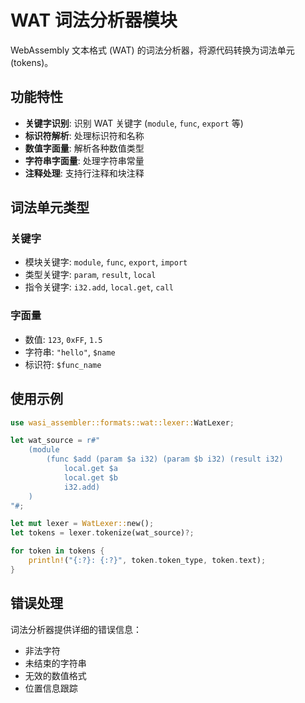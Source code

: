 # WAT 词法分析器模块

WebAssembly 文本格式 (WAT) 的词法分析器，将源代码转换为词法单元 (tokens)。

## 功能特性

- **关键字识别**: 识别 WAT 关键字 (`module`, `func`, `export` 等)
- **标识符解析**: 处理标识符和名称
- **数值字面量**: 解析各种数值类型
- **字符串字面量**: 处理字符串常量
- **注释处理**: 支持行注释和块注释

## 词法单元类型

### 关键字
- 模块关键字: `module`, `func`, `export`, `import`
- 类型关键字: `param`, `result`, `local`
- 指令关键字: `i32.add`, `local.get`, `call`

### 字面量
- 数值: `123`, `0xFF`, `1.5`
- 字符串: `"hello"`, `$name`
- 标识符: `$func_name`

## 使用示例

```rust
use wasi_assembler::formats::wat::lexer::WatLexer;

let wat_source = r#"
    (module
        (func $add (param $a i32) (param $b i32) (result i32)
            local.get $a
            local.get $b
            i32.add)
    )
"#;

let mut lexer = WatLexer::new();
let tokens = lexer.tokenize(wat_source)?;

for token in tokens {
    println!("{:?}: {:?}", token.token_type, token.text);
}
```

## 错误处理

词法分析器提供详细的错误信息：
- 非法字符
- 未结束的字符串
- 无效的数值格式
- 位置信息跟踪